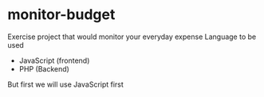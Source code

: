 # monitor-budget
Exercise project that would monitor your everyday expense
Language to be used
- JavaScript (frontend)
- PHP (Backend)

But first we will use JavaScript first
